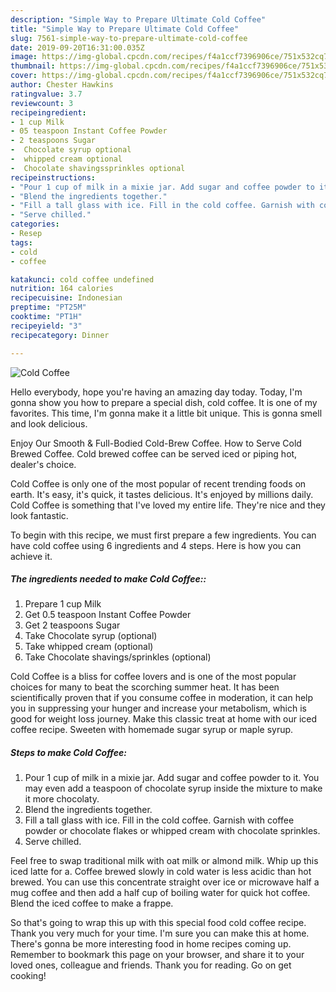 ```yaml
---
description: "Simple Way to Prepare Ultimate Cold Coffee"
title: "Simple Way to Prepare Ultimate Cold Coffee"
slug: 7561-simple-way-to-prepare-ultimate-cold-coffee
date: 2019-09-20T16:31:00.035Z
image: https://img-global.cpcdn.com/recipes/f4a1ccf7396906ce/751x532cq70/cold-coffee-recipe-main-photo.jpg
thumbnail: https://img-global.cpcdn.com/recipes/f4a1ccf7396906ce/751x532cq70/cold-coffee-recipe-main-photo.jpg
cover: https://img-global.cpcdn.com/recipes/f4a1ccf7396906ce/751x532cq70/cold-coffee-recipe-main-photo.jpg
author: Chester Hawkins
ratingvalue: 3.7
reviewcount: 3
recipeingredient:
- 1 cup Milk
- 05 teaspoon Instant Coffee Powder
- 2 teaspoons Sugar
-  Chocolate syrup optional
-  whipped cream optional
-  Chocolate shavingssprinkles optional
recipeinstructions:
- "Pour 1 cup of milk in a mixie jar. Add sugar and coffee powder to it. You may even add a teaspoon of chocolate syrup inside the mixture to make it more chocolaty."
- "Blend the ingredients together."
- "Fill a tall glass with ice. Fill in the cold coffee. Garnish with coffee powder or chocolate flakes or whipped cream with chocolate sprinkles."
- "Serve chilled."
categories:
- Resep
tags:
- cold
- coffee

katakunci: cold coffee undefined
nutrition: 164 calories
recipecuisine: Indonesian
preptime: "PT25M"
cooktime: "PT1H"
recipeyield: "3"
recipecategory: Dinner

---
```



![Cold Coffee](https://img-global.cpcdn.com/recipes/f4a1ccf7396906ce/751x532cq70/cold-coffee-recipe-main-photo.jpg)

Hello everybody, hope you're having an amazing day today. Today, I'm gonna show you how to prepare a special dish, cold coffee. It is one of my favorites. This time, I'm gonna make it a little bit unique. This is gonna smell and look delicious.

Enjoy Our Smooth &amp; Full-Bodied Cold-Brew Coffee. How to Serve Cold Brewed Coffee. Cold brewed coffee can be served iced or piping hot, dealer&#39;s choice.

Cold Coffee is only one of the most popular of recent trending foods on earth. It's easy, it's quick, it tastes delicious. It's enjoyed by millions daily. Cold Coffee is something that I've loved my entire life. They're nice and they look fantastic.


To begin with this recipe, we must first prepare a few ingredients. You can have cold coffee using 6 ingredients and 4 steps. Here is how you can achieve it.

##### The ingredients needed to make Cold Coffee::

1. Prepare 1 cup Milk
1. Get 0.5 teaspoon Instant Coffee Powder
1. Get 2 teaspoons Sugar
1. Take  Chocolate syrup (optional)
1. Take  whipped cream (optional)
1. Take  Chocolate shavings/sprinkles (optional)


Cold Coffee is a bliss for coffee lovers and is one of the most popular choices for many to beat the scorching summer heat. It has been scientifically proven that if you consume coffee in moderation, it can help you in suppressing your hunger and increase your metabolism, which is good for weight loss journey. Make this classic treat at home with our iced coffee recipe. Sweeten with homemade sugar syrup or maple syrup. 

##### Steps to make Cold Coffee:

1. Pour 1 cup of milk in a mixie jar. Add sugar and coffee powder to it. You may even add a teaspoon of chocolate syrup inside the mixture to make it more chocolaty.
1. Blend the ingredients together.
1. Fill a tall glass with ice. Fill in the cold coffee. Garnish with coffee powder or chocolate flakes or whipped cream with chocolate sprinkles.
1. Serve chilled.


Feel free to swap traditional milk with oat milk or almond milk. Whip up this iced latte for a. Coffee brewed slowly in cold water is less acidic than hot brewed. You can use this concentrate straight over ice or microwave half a mug coffee and then add a half cup of boiling water for quick hot coffee. Blend the iced coffee to make a frappe. 

So that's going to wrap this up with this special food cold coffee recipe. Thank you very much for your time. I'm sure you can make this at home. There's gonna be more interesting food in home recipes coming up. Remember to bookmark this page on your browser, and share it to your loved ones, colleague and friends. Thank you for reading. Go on get cooking!

